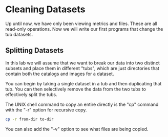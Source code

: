 # Cleaning Datasets

Up until now, we have only been viewing metrics and files.  These are all read-only operations. Now we will write our first programs that change the tub datasets.

## Splitting Datasets

In this lab we will assume that we want to break our data into two distinct subsets and place them in different "tubs", which are just directories that contain both the catalogs and images for a dataset.

You can begin by taking a single dataset in a tub and then duplicating that tub.  You can then selectively remove the data from the two tubs to effectively split the tubs.

The UNIX shell command to copy an entire directly is the "cp" command with the "-r" option for recursive copy.

```sh
cp -r from-dir to-dir
```

You can also add the "-v" option to see what files are being copied.

